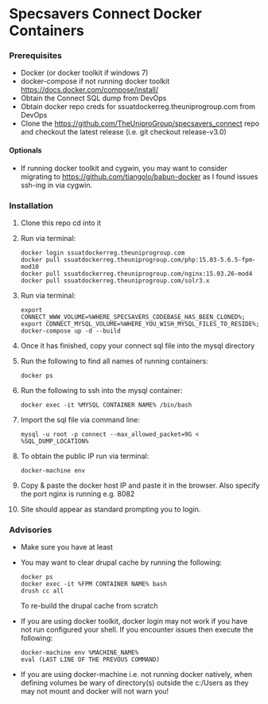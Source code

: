 # Specsavers Connect Docker Containers

### Prerequisites

* Docker (or docker toolkit if windows 7)
* docker-compose if not running docker toolkit https://docs.docker.com/compose/install/
* Obtain the Connect SQL dump from DevOps
* Obtain docker repo creds for ssuatdockerreg.theuniprogroup.com from DevOps
* Clone the https://github.com/TheUniproGroup/specsavers_connect repo and checkout the latest release (i.e. git checkout release-v3.0)

#### Optionals

* If running docker toolkit and cygwin, you may want to consider migrating to https://github.com/tiangolo/babun-docker as I found issues ssh-ing in via cygwin.

### Installation

1. Clone this repo cd into it
2. Run via terminal:

   ```
   docker login ssuatdockerreg.theuniprogroup.com
   docker pull ssuatdockerreg.theuniprogroup.com/php:15.03-5.6.5-fpm-mod10
   docker pull ssuatdockerreg.theuniprogroup.com/nginx:15.03.26-mod4
   docker pull ssuatdockerreg.theuniprogroup.com/solr3.x
   ```

3. Run via terminal: 

   ```
   export CONNECT_WWW_VOLUME=%WHERE_SPECSAVERS_CODEBASE_HAS_BEEN_CLONED%; export CONNECT_MYSQL_VOLUME=%WHERE_YOU_WISH_MYSQL_FILES_TO_RESIDE%; docker-compose up -d --build
   ```

4. Once it has finished, copy your connect sql file into the mysql directory
5. Run the following to find all names of running containers: 

   ```
   docker ps
   ```

6. Run the following to ssh into the mysql container:

   ```
   docker exec -it %MYSQL CONTAINER NAME% /bin/bash
   ```

7. Import the sql file via command line:

   ```
   mysql -u root -p connect --max_allowed_packet=9G < %SQL_DUMP_LOCATION%
   ```

8. To obtain the public IP run via terminal:

   ```
   docker-machine env
   ```

9. Copy & paste the docker host IP and paste it in the browser. Also specify the port nginx is running e.g. 8082
10. Site should appear as standard prompting you to login.

### Advisories

* Make sure you have at least 

* You may want to clear drupal cache by running the following:

   ```
   docker ps
   docker exec -it %FPM CONTAINER NAME% bash
   drush cc all
   ```
   
   To re-build the drupal cache from scratch
   
* If you are using docker toolkit, docker login may not work if you have not run configured your shell. If you encounter issues then execute the following:

   ```
   docker-machine env %MACHINE_NAME%
   eval (LAST LINE OF THE PREVOUS COMMAND)
   ```   
   
* If you are using docker-machine i.e. not running docker natively, when defining volumes be wary of directory(s) outside the c:/Users as they may not mount and docker will not warn you!